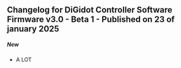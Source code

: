 ## Changelog for DiGidot Controller Software Firmware v3.0 - Beta 1 - Published on 23 of january 2025 ##

##### New #####
* A LOT
